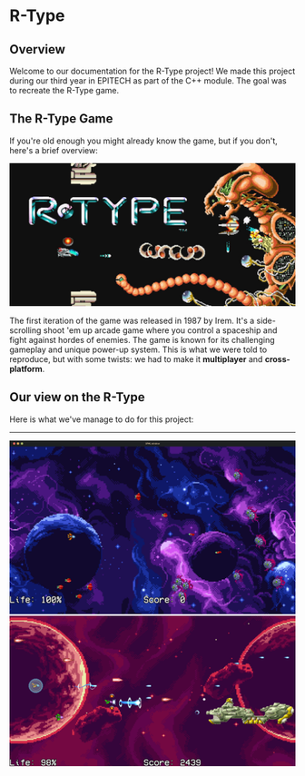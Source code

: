 # R-Type

## Overview
Welcome to our documentation for the R-Type project! We made this project during our third year in EPITECH as part of the C++ module. The goal was to recreate the R-Type game.

## The R-Type Game
If you're old enough you might already know the game, but if you don't, here's a brief overview:

<img src="_media/rtype-screenshot.png" style="width:auto; height:auto;" alt="Cover Image">

The first iteration of the game was released in 1987 by Irem. It's a side-scrolling shoot 'em up arcade game where you control a spaceship and fight against hordes of enemies. The game is known for its challenging gameplay and unique power-up system.
This is what we were told to reproduce, but with some twists: we had to make it **multiplayer** and **cross-platform**.

## Our view on the R-Type

Here is what we've manage to do for this project:

---

<img src="_media/ourRtype.png" style="width:auto; height:auto;" alt="Cover Image">
<img src="_media/ourRtype2.png" style="width:auto; height:auto;" alt="Cover Image">
